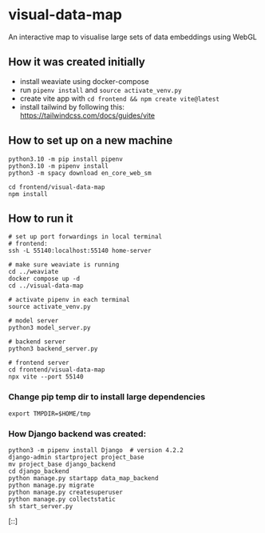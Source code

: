 # visual-data-map
An interactive map to visualise large sets of data embeddings using WebGL

## How it was created initially

- install weaviate using docker-compose
- run `pipenv install` and  `source activate_venv.py`
- create vite app with `cd frontend && npm create vite@latest`
- install tailwind by following this: https://tailwindcss.com/docs/guides/vite

## How to set up on a new machine

```
python3.10 -m pip install pipenv
python3.10 -m pipenv install
python3 -m spacy download en_core_web_sm

cd frontend/visual-data-map
npm install
```

## How to run it

```
# set up port forwardings in local terminal
# frontend:
ssh -L 55140:localhost:55140 home-server

# make sure weaviate is running
cd ../weaviate
docker compose up -d
cd ../visual-data-map

# activate pipenv in each terminal
source activate_venv.py

# model server
python3 model_server.py

# backend server
python3 backend_server.py

# frontend server
cd frontend/visual-data-map
npx vite --port 55140
```

### Change pip temp dir to install large dependencies

`export TMPDIR=$HOME/tmp`


### How Django backend was created:

```
python3 -m pipenv install Django  # version 4.2.2
django-admin startproject project_base
mv project_base django_backend
cd django_backend
python manage.py startapp data_map_backend
python manage.py migrate
python manage.py createsuperuser
python manage.py collectstatic
sh start_server.py
```
[::]